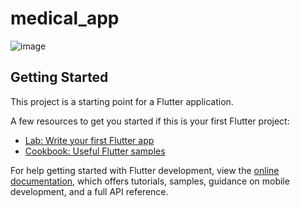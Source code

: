 # medical_app

![image](https://github.com/KarimNour0/Medical_App/assets/105466596/2df71cdc-6863-4c4f-b5bc-c749eb5c8665)

## Getting Started

This project is a starting point for a Flutter application.

A few resources to get you started if this is your first Flutter project:

- [Lab: Write your first Flutter app](https://docs.flutter.dev/get-started/codelab)
- [Cookbook: Useful Flutter samples](https://docs.flutter.dev/cookbook)

For help getting started with Flutter development, view the
[online documentation](https://docs.flutter.dev/), which offers tutorials,
samples, guidance on mobile development, and a full API reference.
